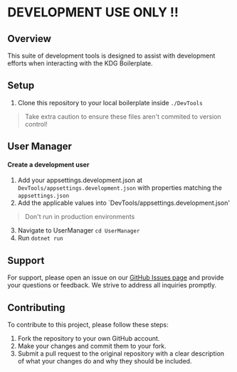 # DEVELOPMENT USE **ONLY** !!

## Overview
This suite of development tools is designed to assist with development efforts when interacting with the KDG Boilerplate.

## Setup

1. Clone this repository to your local boilerplate inside `./DevTools`
> Take extra caution to ensure these files aren't commited to version control!

## User Manager

#### Create a development user
1. Add your appsettings.development.json at `DevTools/appsettings.development.json` with properties matching the `appsettings.json`
2. Add the applicable values into `DevTools/appsettings.development.json'
> Don't run in production environments
3. Navigate to UserManager `cd UserManager`
4. Run `dotnet run`

## Support

For support, please open an issue on our [GitHub Issues page](https://github.com/KDG-Development/KDG-Net-DevTools/issues) and provide your questions or feedback. We strive to address all inquiries promptly.

## Contributing

To contribute to this project, please follow these steps:

1. Fork the repository to your own GitHub account.
2. Make your changes and commit them to your fork.
3. Submit a pull request to the original repository with a clear description of what your changes do and why they should be included.
